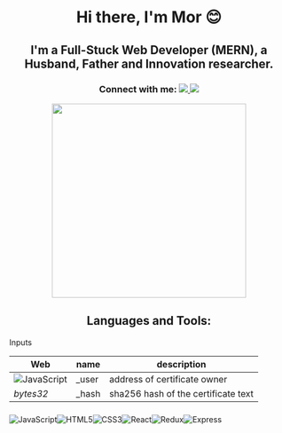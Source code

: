 <h1 align='center'> Hi there, I'm Mor 😊</h1>
<h2 align='center'> I'm a Full-Stuck Web Developer (MERN), a Husband, Father and Innovation researcher.</h2>
<h3 align='center'>Connect with me:  <a align='center' href="https://www.linkedin.com/in/mormben/">
    <img src="https://img.shields.io/badge/linkedin-%230077B5.svg?&style=for-the-badge&logo=linkedin&logoColor=white" />
    </a> <a align='center' href="https://www.facebook.com/mor.m.ben">
    <img src="https://img.shields.io/badge/Facebook-1877F2?style=for-the-badge&logo=facebook&logoColor=white" />
    </a></h3>
<p align='center'>
  <a href="#"><img src="https://github-readme-stats.vercel.app/api?username=morMBen&show_icons=true&count_private=true&theme=dark" width="350"></a>
</p>
<h2 align='center'> Languages and Tools: 
</h2>
Inputs

| Web|name |description |
|----|---|---|
| <img  alt="JavaScript"  src="https://img.shields.io/badge/JavaScript-F7DF1E?style=for-the-badge&logo=javascript&logoColor=black" /> | _user | address of certificate owner |
| *bytes32* | _hash | sha256 hash of the certificate text |
<h3></h3><img  alt="JavaScript"  src="https://img.shields.io/badge/JavaScript-F7DF1E?style=for-the-badge&logo=javascript&logoColor=black" /><img  alt="HTML5"  src="https://img.shields.io/badge/HTML5-E34F26?style=for-the-badge&logo=html5&logoColor=white" /><img  alt="CSS3"  src="https://img.shields.io/badge/CSS3-1572B6?style=for-the-badge&logo=css3&logoColor=white" /><img  alt="React"  src="https://img.shields.io/badge/React-20232A?style=for-the-badge&logo=react&logoColor=61DAFB" /><img  alt="Redux"  src="https://img.shields.io/badge/Redux-593D88?style=for-the-badge&logo=redux&logoColor=white" /><img  alt="Express"  src="https://img.shields.io/badge/Express.js-000000?style=for-the-badge&logo=express&logoColor=white" />
<!-- <table>
    <thead>
      <tr>
        <th>words</th>
        <th>transform to</th>
        <th>keepUpperCase is false</th>
        <th>keepUpperCase is true</th>
      </tr>
    </thead>
    <tbody>
        <tr>
            <td>"XML HTTP request"</td>
            <td>pascalCase</td>
            <td><code>XmlHttpRequest</code></td>
            <td><code>XMLHTTPRequest</code></td>
        </tr>
        <tr>
            <td>"new customer ID"</td>
            <td>camelCase</td>
            <td><code>newCustomerId</code></td>
            <td><code>newCustomerID</code></td>
        </tr>
    </tbody>
  </table> -->

